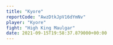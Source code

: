 ```yaml
---
title: "Kyore"
reportCode: "AwzDtkJpV16dYmNv"
player: "Kyore"
fight: "High King Maulgar"
date: 2021-09-15T19:58:37.879000+00:00
---
```

